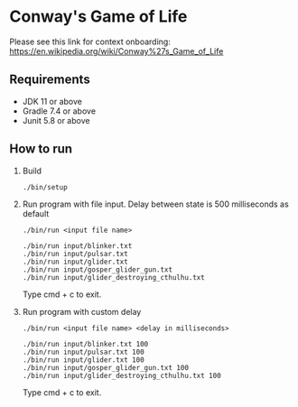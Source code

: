 # Conway's Game of Life

Please see this link for context onboarding: https://en.wikipedia.org/wiki/Conway%27s_Game_of_Life

## Requirements

- JDK 11 or above
- Gradle 7.4 or above
- Junit 5.8 or above

## How to run

1. Build
   ```
   ./bin/setup
   ```

2. Run program with file input. Delay between state is 500 milliseconds as default
   ```
   ./bin/run <input file name>
   ```
   ```
   ./bin/run input/blinker.txt
   ./bin/run input/pulsar.txt
   ./bin/run input/glider.txt
   ./bin/run input/gosper_glider_gun.txt
   ./bin/run input/glider_destroying_cthulhu.txt
   ```
   Type cmd + c to exit.


4. Run program with custom delay
   ```
   ./bin/run <input file name> <delay in milliseconds>
   ```
   ```
   ./bin/run input/blinker.txt 100
   ./bin/run input/pulsar.txt 100
   ./bin/run input/glider.txt 100
   ./bin/run input/gosper_glider_gun.txt 100
   ./bin/run input/glider_destroying_cthulhu.txt 100
   ```
   Type cmd + c to exit.
